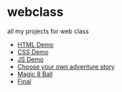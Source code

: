 # webclass
all my projects for web class
<ul>
  <li><a href="html_demo">HTML Demo</a></li>
  <li><a href="css_demo">CSS Demo</a></li>
  <li><a href="js_demo">JS Demo</a></li>
  <li><a href="choose_your_own_adventure">Choose your own adventure story</a></li>
  <li><a href="magic_8_ball">Magic 8 Ball</a></li>
  <li><a href="final">Final</a></li>
</ul>
